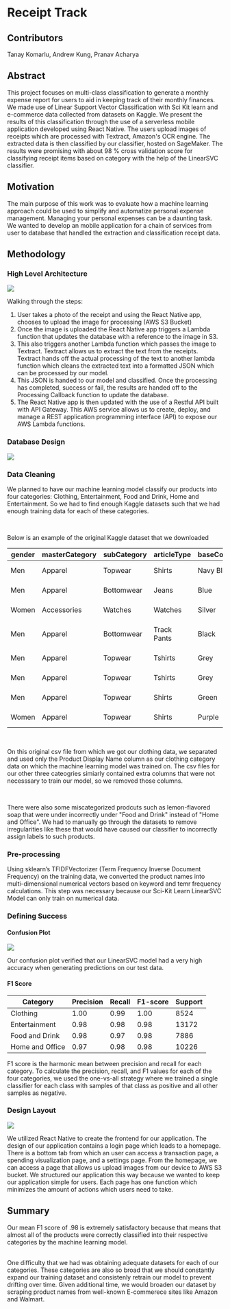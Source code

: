 # Receipt Track

## Contributors
Tanay Komarlu, Andrew Kung, Pranav Acharya

## Abstract
This project focuses on multi-class classification to generate a monthly expense report for users to aid in keeping track of their monthly finances. We made use of Linear Support Vector Classification with Sci Kit learn and e-commerce data collected from datasets on Kaggle. We present the results of this classification through the use of a serverless mobile application developed using React Native. The users upload images of receipts which are processed with Textract, Amazon's OCR engine. The extracted data is then classified by our classifier, hosted on SageMaker. The results were promising with about 98 % cross validation score for classifying receipt items based on category with the help of the LinearSVC classifier.

## Motivation
The main purpose of this work was to evaluate how a machine learning approach could be used to simplify and automatize personal expense management. Managing your personal expenses can be a daunting task. We wanted to develop an mobile application for a chain of services from user to database that handled the extraction and classification receipt data. 

## Methodology

### High Level Architecture
![](ReadMeImages/HighLevelArchitecture.png)

Walking through the steps:

1. User takes a photo of the receipt and using the React Native app, chooses to upload the image for processing (AWS S3 Bucket)
2. Once the image is uploaded the React Native app triggers a Lambda function that updates the database with a reference to the image in S3. 
3. This also triggers another Lambda function which passes the image to Textract. Textract allows us to extract the text from the receipts. Textract hands off the actual processing of the text to another lambda function which cleans the extracted text into a formatted JSON which can be processed by our model. 
4. This JSON is handed to our model and classified. Once the processing has completed, success or fail, the results are handed off to the Processing Callback function to update the database. 
5. The React Native app is then updated with the use of a Restful API built with API Gateway. This AWS service allows us to create, deploy, and manage a REST application programming interface (API) to expose our AWS Lambda functions. 

### Database Design
![](ReadMeImages/rdsDatabaseDesign.png)

### Data Cleaning

We planned to have our machine learning model classify our products into four categories: Clothing, Entertainment, Food and Drink, Home and Entertainment. So we had to find enough Kaggle datasets such that we had enough training data for each of these categories.

<br/>

Below is an example of the original Kaggle dataset that we downloaded 

| gender | masterCategory | subCategory      | articleType      | baseColour | season | year | usage  | productDisplayName                                    |
|--------|----------------|------------------|------------------|------------|--------|------|--------|-------------------------------------------------------|
| Men    | Apparel        | Topwear          | Shirts           | Navy Blue  | Fall   | 2011 | Casual | Turtle Check Men Navy Blue Shirt                      |
| Men    | Apparel        | Bottomwear       | Jeans            | Blue       | Summer | 2012 | Casual | Peter England Men Party Blue Jeans                    |
| Women  | Accessories    | Watches          | Watches          | Silver     | Winter | 2016 | Casual | Titan Women Silver Watch                              |
| Men    | Apparel        | Bottomwear       | Track Pants      | Black      | Fall   | 2011 | Casual | Manchester United Men Solid Black Track Pants         |
| Men    | Apparel        | Topwear          | Tshirts          | Grey       | Summer | 2012 | Casual | Puma Men Grey T-shirt                                 |
| Men    | Apparel        | Topwear          | Tshirts          | Grey       | Summer | 2011 | Casual | Inkfruit Mens Chain Reaction T-shirt                  |
| Men    | Apparel        | Topwear          | Shirts           | Green      | Summer | 2012 | Ethnic | Fabindia Men Striped Green Shirt                      |
| Women  | Apparel        | Topwear          | Shirts           | Purple     | Summer | 2012 | Casual | Jealous 21 Women Purple Shirt                         |

<br/>

On this original csv file from which we got our clothing data, we separated and used only the Product Display Name column as our clothing category data on which the machine learning model was trained on. The csv files for our other three cateogries simiarly contained extra columns that were not necesssary to train our model, so we removed those columns. 

<br/>

There were also some miscategorized prodcuts such as lemon-flavored soap that were under incorrectly under "Food and Drink" instead of "Home and Office". We had to manually go through the datasets to remove irregularities like these that would have caused  our classifier to incorrectly assign labels to such products. 

### Pre-processing

Using sklearn’s TFIDFVectorizer (Term Frequency Inverse Document Frequency) on the training data, we converted the product names into multi-dimensional numerical vectors based on keyword and temr frequency calculations. This step was necessary because our Sci-Kit Learn LinearSVC Model can only train on numerical data.



### Defining Success

#### Confusion Plot 

![](ReadMeImages/ConfusionPlot.png)

Our confusion plot verified that our LinearSVC model had a very high accuracy when generating predictions on our test data.

#### F1 Score


| Category | Precision | Recall | F1-score | Support |
|--------|--------|--------|--------|--------|
| Clothing | 1.00 | 0.99 | 1.00 | 8524 |
| Entertainment | 0.98 | 0.98 | 0.98 | 13172 |
| Food and Drink | 0.98 | 0.97 | 0.98 | 7886 |
| Home and Office | 0.97 | 0.98 | 0.98 | 10226 |


F1 score is the harmonic mean between precision and recall for each category. To calculate the precision, recall, and F1 values for each of the four categories, we used the one-vs-all strategy where we trained a single classifier for each class with samples of that class as positive and all other samples as negative. 

### Design Layout
![](ReadMeImages/Wireframe.png)

We utilized React Native to create the frontend for our application. The design of our application contains a login page which leads to a homepage. There is a bottom tab from which an user can access a transaction page, a spending visualization page, and a settings page. From the homepage, we can access a page that allows us upload images from our device to AWS S3 bucket. We structured our application this way because we wanted to keep our application simple for users. Each page has one function which minimizes the amount of actions which users need to take.

## Summary

Our mean F1 score of .98 is extremely satisfactory because that means that almost all of the products were correctly classified into their respective categories by the machine learning model. 

<br/> 
One difficulty that we had was obtaining adequate datasets for each of our categories. These categories are also so broad that we should constantly expand our training dataset and consistenly retrain our model to prevent drifting over time. Given additional time, we would broaden our dataset by scraping product names from well-known E-commerece sites like Amazon and Walmart. 
